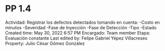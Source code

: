 # PP 1.4

Actividad: Registrar los defectos detectados tomando en cuenta:
-Costo en minutos
-Severidad
-Fase de Inyección
-Fase de Detección
-Tipo
-Estado
Created time: May 30, 2022 6:57 PM
Encargado: Team member
Etapa: Evaluación constante
Last edited by: Felipe Gabriel Yépez Villacreses
Property: Julio César Gómez González